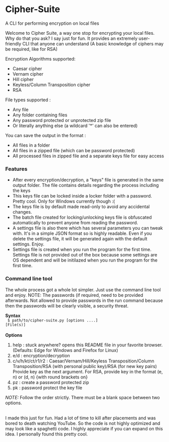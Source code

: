 # Cipher-Suite
A CLI for performing encryption on local files

<p>Welcome to Cipher Suite, a way one stop for encrypting your local files. Why do that you ask? I say just for fun. It provides an extremely user-friendly CLI that anyone can understand (A basic knowledge of ciphers may be required, like for RSA) </p>

<p>Encryption Algorithms supported: <br>
  <ul>
    <li>Caesar cipher</li>
    <li>Vernam cipher</li>
    <li>Hill cipher</li>
    <li>Keyless/Column Transposition cipher</li>
    <li>RSA</li>
  </ul>
</p>

<p>File types supported : <br>
  <ul>
    <li>Any file </li>
    <li>Any folder containing files </li>
    <li>Any password protected or unprotected zip file</li>
    <li>Or literally anything else (a wildcard '*' can also be entered) </li>
  </ul>
</p>

<p>You can save the output in the format :
  <ul>
    <li>All files in a folder</li>
    <li>All files in a zipped file (which can be password protected) </li>
    <li>All processed files in zipped file and a separate keys file for easy access</li>
  </ul>
</p>

<h3>Features</h3>
<ul>
  <li>After every encryption/decryption, a "keys" file is generated in the same output folder. The file contains details regarding the process including the keys</li>
  <li>This keys file can be locked inside a locker folder with a password. Pretty cool. Only for Windows currently though :(</li>
  <li>The keys file is by default made read-only to avoid any accidental changes.</li>
  <li>The batch file created for locking/unlocking keys file is obfuscated automatically to prevent anyone from reading the password.</li>
  <li>A settings file is also there which has several parameters you can tweak with. It's in a simple JSON format so is highly readable. Even if you delete the settings file, it will be generated again with the default settings. Enjoy.</li>
  <li>Settings file is created when you run the program for the first time. Settings file is not provided out of the box because some settings are OS dependent and will be initilazed when you run the program for the first time. </li>
</ul>

<h3>Command line tool</h3>
<p>The whole process got a whole lot simpler. Just use the command line tool and enjoy. NOTE: The passwords (if required, need to be provided afterwards. Not allowed to provide passwords in the run command because then the passwords will be clearly visible, a security threat. </p>

<b>Syntax</b> <br>
<code>
$ path/to/cipher-suite.py [options ....] [File(s)]
</code>
<br> <br>
<b>Options</b>
<ol>
  <li>help : stuck anywhere? opens this README file in your favorite browser. (Defaults: Edge for Windows and Firefox for Linux)
  <li>e/d : encryption/decryption </li>
  <li>c/v/h/kt/ct/r1/r2 : Caesar/Vernam/Hill/Keyless Transposition/Column Transposition/RSA (with personal public key)/RSA (for new key pairs) 
    <br> Provide key as the next argument. For RSA, provide key in the format (e, n) or (d, n) {with round brackets on}
  </li>
  <li>pz : create a password protected zip </li>
  <li>pk : password protect the key file </li>
</ol>
<i>NOTE: </i> Follow the order strictly. There must be a blank space between two options. <br> <br>

<p>I made this just for fun. Had a lot of time to kill after placements and was bored to death watching YouTube. So the code is not highly optimized and may look like a spaghetti code. I highly appreciate if you can expand on this idea. I personally found this pretty cool.</p>
